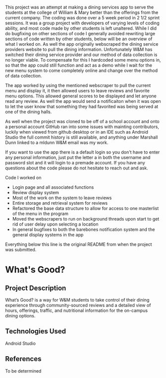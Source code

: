 This project was an attempt at making a dining services app to serve the students at the college of William & Mary better than the offerings from the current company. The coding was done over a 5 week period in 2 1/2 sprint sessions. It was a group project with developers of varying levels of coding ability, and most code made by other students is left unaltered. While I did do bugfixing on other sections of code I generally avoided rewriting large sections of code written by other students, below will be an overview of what I worked on. As well the app originally webscraped the dining service providers website to pull the dining information. Unfortunately W&M has switched their dining service provider and our method of data collection is no longer viable. To compensate for this I hardcoded some menu options in, so that the app could still function and act as a demo while I wait for the new menu system to come completely online and change over the method of data collection.

The app worked by using the mentioned webscraper to pull the current menu and display it, it then allowed users to leave reviews and favorite menu options. This allowed general scores to be displayed and let anyone read any review. As well the app would send a notificaiton when it was open to let the user know that something they had favorited was being served at one of the dining halls.

As well when the project was cloned to be off of a school account and onto a personal account GitHub ran into some issues with mainting contributors, luckily when viewed from github desktop or in an IDE such as Android Studio the full commit history is still available, and anything under Marshall Dunn linked to a mldunn W&M email was my work. 

If you want to use the app there is a default login so you don't have to enter any personal information, just put the letter a in both the username and password slot and it will login to a premade account. If you have any questions about the code please do not hesitate to reach out and ask.

Code I worked on
- Login page and all associated functions
- Review display system
- Most of the work on the system to leave reviews
- Entire storage and retrieval system for reviews
- Refactored the base data structure to allow for access to one masterlist of the menu in the program
- Moved the webscrapers to run on background threads upon start to get rid of user delay upon selecting a location
- In general bugfixes to both the barebones notification system and the general display systems in the app


Everything below this line is the original README from when the project was submitted.

# What's Good?

## Project Description
What’s Good? is a way for W&M students to take control of their dining experience through community-sourced reviews and a detailed view of hours, offerings, traffic, and nutritional information for the on-campus dining options. 

## Technologies Used
Android Studio

## References
To be determined
